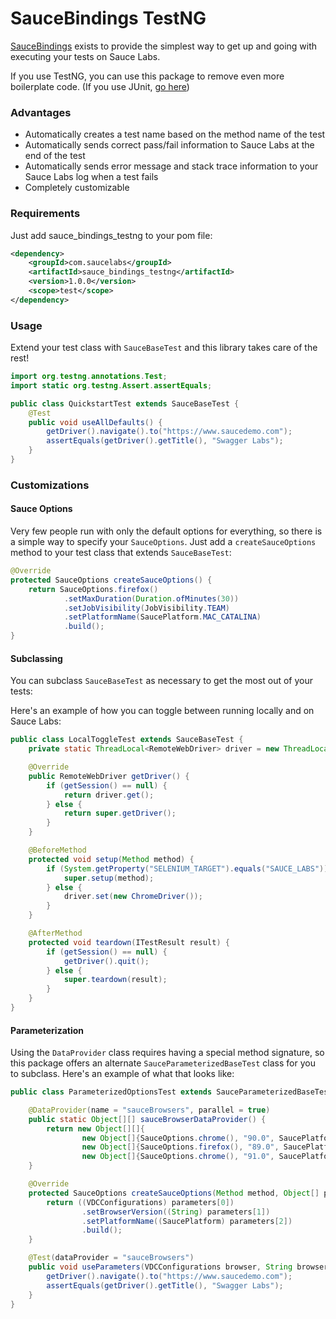 # SauceBindings TestNG

[SauceBindings](https://opensource.saucelabs.com/sauce_bindings/) exists to provide the simplest way to get up and
going with executing your tests on Sauce Labs. 

If you use TestNG, you can use this package to remove even more boilerplate code.
(If you use JUnit, [go here](https://github.com/saucelabs/sauce_bindings/tree/main/java/junit4))

### Advantages

* Automatically creates a test name based on the method name of the test
* Automatically sends correct pass/fail information to Sauce Labs at the end of the test
* Automatically sends error message and stack trace information to your Sauce Labs log when a test fails
* Completely customizable

### Requirements
Just add sauce_bindings_testng to your pom file:

```xml
<dependency>
    <groupId>com.saucelabs</groupId>
    <artifactId>sauce_bindings_testng</artifactId>
    <version>1.0.0</version>
    <scope>test</scope>
</dependency>
```

### Usage
Extend your test class with `SauceBaseTest` and this library takes care of the rest!
```java
import org.testng.annotations.Test;
import static org.testng.Assert.assertEquals;

public class QuickstartTest extends SauceBaseTest {
    @Test
    public void useAllDefaults() {
        getDriver().navigate().to("https://www.saucedemo.com");
        assertEquals(getDriver().getTitle(), "Swagger Labs");
    }
}
```

### Customizations

#### Sauce Options
Very few people run with only the default options for everything, so there is a simple way
to specify your `SauceOptions`. Just add a `createSauceOptions` method to your test class that
extends `SauceBaseTest`:
```java
@Override
protected SauceOptions createSauceOptions() {
    return SauceOptions.firefox()
            .setMaxDuration(Duration.ofMinutes(30))
            .setJobVisibility(JobVisibility.TEAM)
            .setPlatformName(SaucePlatform.MAC_CATALINA)
            .build();
}
```

#### Subclassing
You can subclass `SauceBaseTest` as necessary to get the most out of your tests:

Here's an example of how you can toggle between running locally and on Sauce Labs:
```java
public class LocalToggleTest extends SauceBaseTest {
    private static ThreadLocal<RemoteWebDriver> driver = new ThreadLocal<>();

    @Override
    public RemoteWebDriver getDriver() {
        if (getSession() == null) {
            return driver.get();
        } else {
            return super.getDriver();
        }
    }

    @BeforeMethod
    protected void setup(Method method) {
        if (System.getProperty("SELENIUM_TARGET").equals("SAUCE_LABS")) {
            super.setup(method);
        } else {
            driver.set(new ChromeDriver());
        }
    }

    @AfterMethod
    protected void teardown(ITestResult result) {
        if (getSession() == null) {
            getDriver().quit();
        } else {
            super.teardown(result);
        }
    }
}
```

#### Parameterization
Using the `DataProvider` class requires having a special method signature, so this package offers an alternate
`SauceParameterizedBaseTest` class for you to subclass. Here's an example of what that looks like:

```java
public class ParameterizedOptionsTest extends SauceParameterizedBaseTest {

    @DataProvider(name = "sauceBrowsers", parallel = true)
    public static Object[][] sauceBrowserDataProvider() {
        return new Object[][]{
                new Object[]{SauceOptions.chrome(), "90.0", SaucePlatform.MAC_BIG_SUR},
                new Object[]{SauceOptions.firefox(), "89.0", SaucePlatform.MAC_BIG_SUR},
                new Object[]{SauceOptions.chrome(), "91.0", SaucePlatform.WINDOWS_10}};
    }

    @Override
    protected SauceOptions createSauceOptions(Method method, Object[] parameters) {
        return ((VDCConfigurations) parameters[0])
                .setBrowserVersion((String) parameters[1])
                .setPlatformName((SaucePlatform) parameters[2])
                .build();
    }

    @Test(dataProvider = "sauceBrowsers")
    public void useParameters(VDCConfigurations browser, String browserVersion, SaucePlatform saucePlatform) {
        getDriver().navigate().to("https://www.saucedemo.com");
        assertEquals(getDriver().getTitle(), "Swagger Labs");
    }
}
```